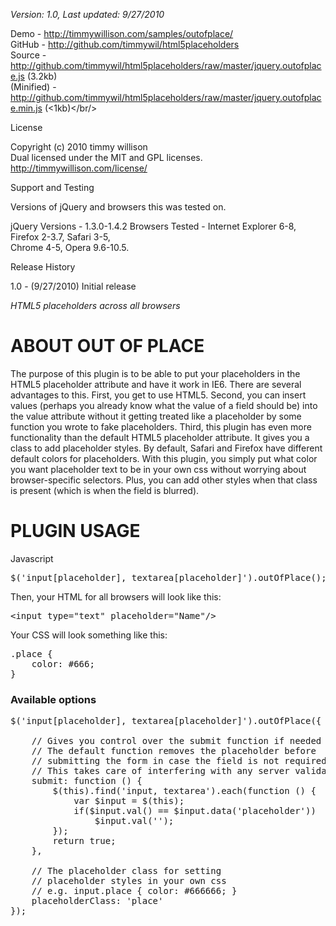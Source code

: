 *Version: 1.0, Last updated: 9/27/2010*

Demo         - <a href="http://timmywillison.com/samples/outofplace/">http://timmywillison.com/samples/outofplace/</a><br/>
GitHub       - <a href="http://github.com/timmywil/html5placeholders">http://github.com/timmywil/html5placeholders</a><br/>
Source       - <a href="http://github.com/timmywil/html5placeholders/raw/master/jquery.outofplace.js">http://github.com/timmywil/html5placeholders/raw/master/jquery.outofplace.js</a> (3.2kb)<br/>
(Minified)   - <a href="http://github.com/timmywil/html5placeholders/raw/master/jquery.outofplace.min.js">http://github.com/timmywil/html5placeholders/raw/master/jquery.outofplace.min.js</a> (<1kb)</br/>

License

Copyright (c) 2010 timmy willison<br/>
Dual licensed under the MIT and GPL licenses.<br/>
<a href="http://timmywillison.com/license/">http://timmywillison.com/license/</a>

Support and Testing

Versions of jQuery and browsers this was tested on.

jQuery Versions - 1.3.0-1.4.2
Browsers Tested - Internet Explorer 6-8, Firefox 2-3.7, Safari 3-5,<br/>
Chrome 4-5, Opera 9.6-10.5.

Release History

1.0   - (9/27/2010) Initial release

*HTML5 placeholders across all browsers*

<h1>ABOUT OUT OF PLACE</h1>

The purpose of this plugin is to be able to put your placeholders in the HTML5 placeholder attribute and have it work in IE6.  There are several advantages to this.  First, you get to use HTML5.  Second, you can insert values (perhaps you already know what the value of a field should be) into the value attribute without it getting treated like a placeholder by some function you wrote to fake placeholders.  Third, this plugin has even more functionality than the default HTML5 placeholder attribute.  It gives you a class to add placeholder styles.  By default, Safari and Firefox have different default colors for placeholders.  With this plugin, you simply put what color you want placeholder text to be in your own css without worrying about browser-specific selectors.  Plus, you can add other styles when that class is present (which is when the field is blurred).

<h1>PLUGIN USAGE</h1>

Javascript

<pre>
$('input[placeholder], textarea[placeholder]').outOfPlace();
</pre>

Then, your HTML for all browsers will look like this:
<pre>
&lt;input type=&quot;text&quot; placeholder=&quot;Name&quot;/&gt;
</pre>

Your CSS will look something like this:
<pre>
.place {
    color: #666;
}
</pre>

<h3>Available options</h3>

<pre>
$('input[placeholder], textarea[placeholder]').outOfPlace({
    
    // Gives you control over the submit function if needed
    // The default function removes the placeholder before
    // submitting the form in case the field is not required client-side
    // This takes care of interfering with any server validation
    submit: function () {
        $(this).find('input, textarea').each(function () {
            var $input = $(this);
            if($input.val() == $input.data('placeholder'))
                $input.val('');
        });
        return true;
    },

    // The placeholder class for setting
    // placeholder styles in your own css
    // e.g. input.place { color: #666666; }
    placeholderClass: 'place'
});
</pre>